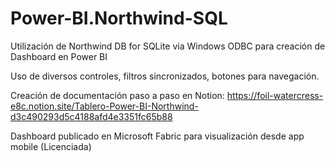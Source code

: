 # Power-BI.Northwind-SQL
Utilización de Northwind DB for SQLite via Windows ODBC para creación de Dashboard en Power BI

Uso de diversos controles, filtros sincronizados, botones para navegación.

Creación de documentación paso a paso en Notion: https://foil-watercress-e8c.notion.site/Tablero-Power-BI-Northwind-d3c490293d5c4188afd4e3351fc65b88

Dashboard publicado en Microsoft Fabric para visualización desde app mobile (Licenciada)

